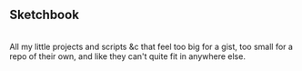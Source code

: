 ## Sketchbook
&nbsp;  
All my little projects and scripts &c that feel too big for a gist, too small for a repo of their own, and like they can't quite fit in anywhere else.

